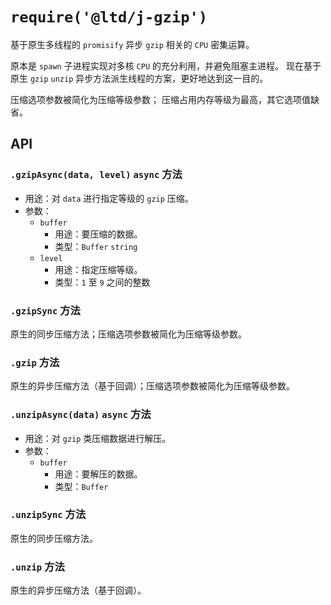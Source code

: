 # `require('@ltd/j-gzip')`

基于原生多线程的 `promisify` 异步 `gzip` 相关的 `CPU` 密集运算。

原本是 `spawn` 子进程实现对多核 `CPU` 的充分利用，并避免阻塞主进程。
现在基于原生 `gzip` `unzip` 异步方法派生线程的方案，更好地达到这一目的。

压缩选项参数被简化为压缩等级参数；
压缩占用内存等级为最高，其它选项值缺省。

## API

### `.gzipAsync(data, level)` `async` 方法

-   用途：对 `data` 进行指定等级的 `gzip` 压缩。
-   参数：
    *   `buffer`
        -   用途：要压缩的数据。
        -   类型：`Buffer` `string`
    *   `level`
        -   用途：指定压缩等级。
        -   类型：`1` 至 `9` 之间的整数

### `.gzipSync` 方法

原生的同步压缩方法；压缩选项参数被简化为压缩等级参数。

### `.gzip` 方法

原生的异步压缩方法（基于回调）；压缩选项参数被简化为压缩等级参数。

### `.unzipAsync(data)` `async` 方法

-   用途：对 `gzip` 类压缩数据进行解压。
-   参数：
    *   `buffer`
        -   用途：要解压的数据。
        -   类型：`Buffer`

### `.unzipSync` 方法

原生的同步压缩方法。

### `.unzip` 方法

原生的异步压缩方法（基于回调）。
